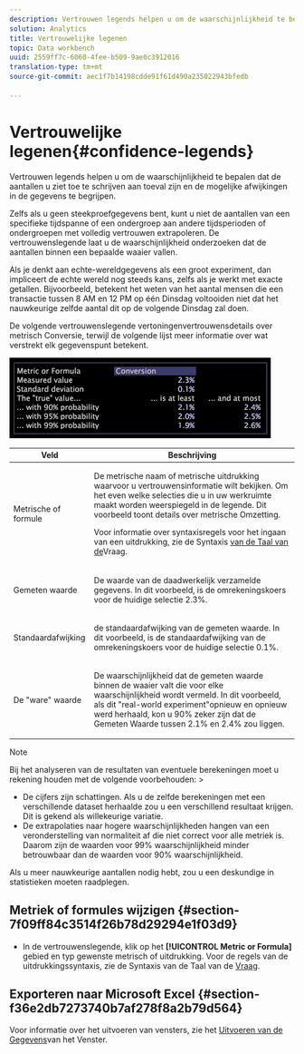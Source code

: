 ```yaml
---
description: Vertrouwen legends helpen u om de waarschijnlijkheid te bepalen dat de aantallen u ziet toe te schrijven aan toeval zijn en de mogelijke afwijkingen in de gegevens te begrijpen.
solution: Analytics
title: Vertrouwelijke legenen
topic: Data workbench
uuid: 2559ff7c-6060-4fee-b509-9ae0c3912016
translation-type: tm+mt
source-git-commit: aec1f7b14198cdde91f61d490a235022943bfedb

---
```



# Vertrouwelijke legenen{#confidence-legends}

Vertrouwen legends helpen u om de waarschijnlijkheid te bepalen dat de aantallen u ziet toe te schrijven aan toeval zijn en de mogelijke afwijkingen in de gegevens te begrijpen.

Zelfs als u geen steekproefgegevens bent, kunt u niet de aantallen van een specifieke tijdspanne of een ondergroep aan andere tijdsperioden of ondergroepen met volledig vertrouwen extrapoleren. De vertrouwenslegende laat u de waarschijnlijkheid onderzoeken dat de aantallen binnen een bepaalde waaier vallen.

Als je denkt aan echte-wereldgegevens als een groot experiment, dan impliceert de echte wereld nog steeds kans, zelfs als je werkt met exacte getallen. Bijvoorbeeld, betekent het weten van het aantal mensen die een transactie tussen 8 AM en 12 PM op één Dinsdag voltooiden niet dat het nauwkeurige zelfde aantal dit op de volgende Dinsdag zal doen.

De volgende vertrouwenslegende vertoningenvertrouwensdetails over metrisch Conversie, terwijl de volgende lijst meer informatie over wat verstrekt elk gegevenspunt betekent.

![](assets/lgd_ConfidenceLegend.png)

<table id="table_387F22C7EF4E4DE9AD810D3D9204676F"> 
 <thead> 
  <tr> 
   <th colname="col1" class="entry"> Veld </th> 
   <th colname="col2" class="entry"> Beschrijving </th> 
  </tr> 
 </thead>
 <tbody> 
  <tr> 
   <td colname="col1"> <p>Metrische of formule </p> </td> 
   <td colname="col2"> <p>De metrische naam of metrische uitdrukking waarvoor u vertrouwensinformatie wilt bekijken. Om het even welke selecties die u in uw werkruimte maakt worden weerspiegeld in de legende. Dit voorbeeld toont details over metrische Omzetting. </p> <p>Voor informatie over syntaxisregels voor het ingaan van een uitdrukking, zie de Syntaxis <a href="../../../../home/c-get-started/c-qry-lang-syntx/c-qry-lang-syntx.md#concept-15d1d3f5164a47d49468c5acb7299d9f"> van de Taal van de</a>Vraag. </p> </td> 
  </tr> 
  <tr> 
   <td colname="col1"> <p>Gemeten waarde </p> </td> 
   <td colname="col2"> <p>De waarde van de daadwerkelijk verzamelde gegevens. In dit voorbeeld, is de omrekeningskoers voor de huidige selectie 2.3%. </p> </td> 
  </tr> 
  <tr> 
   <td colname="col1"> <p>Standaardafwijking </p> </td> 
   <td colname="col2"> <p>de standaardafwijking van de gemeten waarde. In dit voorbeeld, is de standaardafwijking van de omrekeningskoers voor de huidige selectie 0.1%. </p> </td> 
  </tr> 
  <tr> 
   <td colname="col1"> <p>De "ware" waarde </p> </td> 
   <td colname="col2"> <p>De waarschijnlijkheid dat de gemeten waarde binnen de waaier valt die voor elke waarschijnlijkheid wordt vermeld. In dit voorbeeld, als dit "real-world experiment"opnieuw en opnieuw werd herhaald, kon u 90% zeker zijn dat de Gemeten Waarde tussen 2.1% en 2.4% zou liggen. </p> </td> 
  </tr> 
 </tbody> 
</table>

>[!NOTE]
>
>Bij het analyseren van de resultaten van eventuele berekeningen moet u rekening houden met de volgende voorbehouden: >
>* De cijfers zijn schattingen. Als u de zelfde berekeningen met een verschillende dataset herhaalde zou u een verschillend resultaat krijgen. Dit is gekend als willekeurige variatie.
>* De extrapolaties naar hogere waarschijnlijkheden hangen van een veronderstelling van normaliteit af die niet correct voor alle metriek is. Daarom zijn de waarden voor 99% waarschijnlijkheid minder betrouwbaar dan de waarden voor 90% waarschijnlijkheid.
>
>
Als u meer nauwkeurige aantallen nodig hebt, zou u een deskundige in statistieken moeten raadplegen.

## Metriek of formules wijzigen {#section-7f09ff84c3514f26b78d29294e1f03d9}

* In de vertrouwenslegende, klik op het **[!UICONTROL Metric or Formula]** gebied en typ gewenste metrisch of uitdrukking. Voor de regels van de uitdrukkingssyntaxis, zie de Syntaxis van de Taal van de [Vraag](../../../../home/c-get-started/c-qry-lang-syntx/c-qry-lang-syntx.md#concept-15d1d3f5164a47d49468c5acb7299d9f).

## Exporteren naar Microsoft Excel {#section-f36e2db7273740b7af278f8a2b79d564}

Voor informatie over het uitvoeren van vensters, zie het [Uitvoeren van de Gegevens](../../../../home/c-get-started/c-wk-win-wksp/c-exp-win-data.md#concept-8df61d64ed434cc5a499023c44197349)van het Venster.
